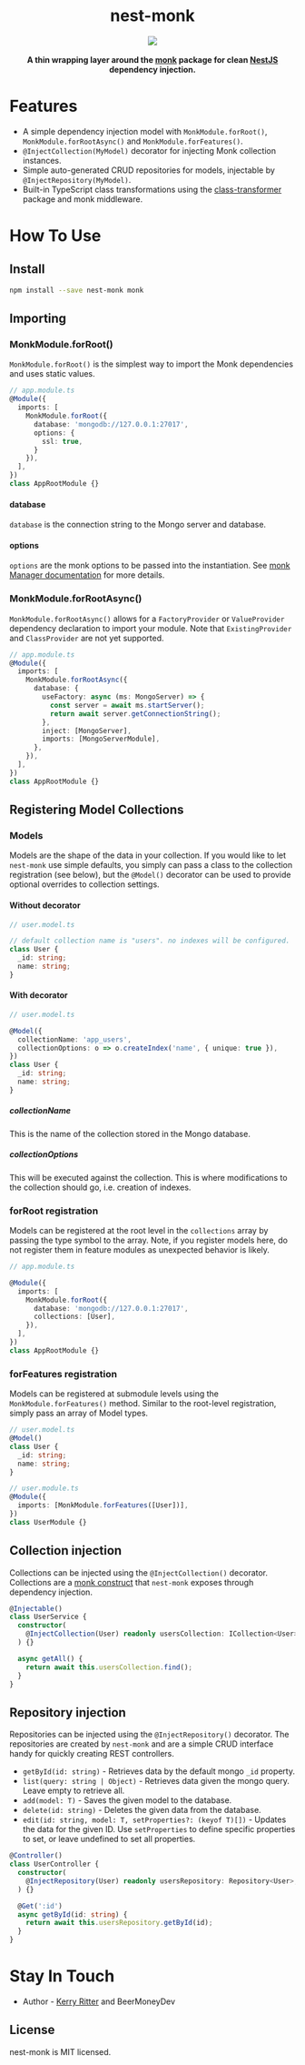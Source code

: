 <h1 align="center">nest-monk</h1>
<div align="center">
  <img src="https://beermoneydev-assets.s3.amazonaws.com/nest-monk-logo.png" />
</div>
<br />
<div align="center">
  <strong>A thin wrapping layer around the <a href="https://automattic.github.io/monk/" target="_blank">monk</a> package for clean <a href="https://github.com/nestjs">NestJS</a> dependency injection.</strong>
</div>

# Features

* A simple dependency injection model with `MonkModule.forRoot()`, `MonkModule.forRootAsync()` and `MonkModule.forFeatures()`.
* `@InjectCollection(MyModel)` decorator for injecting Monk collection instances.
* Simple auto-generated CRUD repositories for models, injectable by `@InjectRepository(MyModel)`.
* Built-in TypeScript class transformations using the <a href="https://github.com/typestack/class-transformer">class-transformer</a> package and monk middleware.

# How To Use

## Install

```bash
npm install --save nest-monk monk
```

## Importing

### MonkModule.forRoot()

`MonkModule.forRoot()` is the simplest way to import the Monk dependencies and uses static values.

```ts
// app.module.ts
@Module({
  imports: [
    MonkModule.forRoot({
      database: 'mongodb://127.0.0.1:27017',
      options: {
        ssl: true,
      }
    }),
  ],
})
class AppRootModule {}
```

#### database

`database` is the connection string to the Mongo server and database.

#### options

`options` are the monk options to be passed into the instantiation. See <a href="https://automattic.github.io/monk/docs/manager/">monk Manager documentation</a> for more details.

### MonkModule.forRootAsync()

`MonkModule.forRootAsync()` allows for a `FactoryProvider` or `ValueProvider` dependency declaration to import your module. Note that `ExistingProvider` and `ClassProvider` are not yet supported.

```ts
// app.module.ts
@Module({
  imports: [
    MonkModule.forRootAsync({
      database: {
        useFactory: async (ms: MongoServer) => {
          const server = await ms.startServer();
          return await server.getConnectionString();
        },
        inject: [MongoServer],
        imports: [MongoServerModule],
      },
    }),
  ],
})
class AppRootModule {}
```

## Registering Model Collections

### Models

Models are the shape of the data in your collection. If you would like to let `nest-monk` use simple defaults, you simply can pass a class to the collection registration (see below), but the `@Model()` decorator can be used to provide optional overrides to collection settings.

#### Without decorator
```ts
// user.model.ts

// default collection name is "users". no indexes will be configured.
class User {
  _id: string;
  name: string;
}
```

#### With decorator
```ts
// user.model.ts

@Model({
  collectionName: 'app_users',
  collectionOptions: o => o.createIndex('name', { unique: true }),
})
class User {
  _id: string;
  name: string;
}
```

##### collectionName

This is the name of the collection stored in the Mongo database.

##### collectionOptions

This will be executed against the collection. This is where modifications to the collection should go, i.e. creation of indexes.

### forRoot registration

Models can be registered at the root level in the `collections` array by passing the type symbol to the array. Note, if you register models here, do not register them in feature modules as unexpected behavior is likely.

```ts
// app.module.ts

@Module({
  imports: [
    MonkModule.forRoot({
      database: 'mongodb://127.0.0.1:27017',
      collections: [User],
    }),
  ],
})
class AppRootModule {}
```

### forFeatures registration

Models can be registered at submodule levels using the `MonkModule.forFeatures()` method. Similar to the root-level registration, simply pass an array of Model types. 

```ts
// user.model.ts
@Model()
class User {
  _id: string;
  name: string;
}

// user.module.ts
@Module({
  imports: [MonkModule.forFeatures([User])],
})
class UserModule {}
```

## Collection injection

Collections can be injected using the `@InjectCollection()` decorator. Collections are a <a href="https://automattic.github.io/monk/docs/collection/">monk construct</a> that `nest-monk` exposes through dependency injection.

```ts
@Injectable()
class UserService {
  constructor(
    @InjectCollection(User) readonly usersCollection: ICollection<User>,
  ) {}

  async getAll() {
    return await this.usersCollection.find();
  }
}
```

## Repository injection

Repositories can be injected using the `@InjectRepository()` decorator. The repositories are created by `nest-monk` and are a simple CRUD interface handy for quickly creating REST controllers.

* `getById(id: string)` - Retrieves data by the default mongo `_id` property.
* `list(query: string | Object)` - Retrieves data given the mongo query. Leave empty to retrieve all.
* `add(model: T)` - Saves the given model to the database. 
* `delete(id: string)` - Deletes the given data from the database.
* `edit(id: string, model: T, setProperties?: (keyof T)[])` - Updates the data for the given ID. Use `setProperties` to define specific properties to set, or leave undefined to set all properties.

```ts
@Controller()
class UserController {
  constructor(
    @InjectRepository(User) readonly usersRepository: Repository<User>,
  ) {}

  @Get(':id')
  async getById(id: string) {
    return await this.usersRepository.getById(id);
  }
}
```

# Stay In Touch

* Author - [Kerry Ritter](https://twitter.com/kerryritter) and BeerMoneyDev

## License

nest-monk is MIT licensed.
